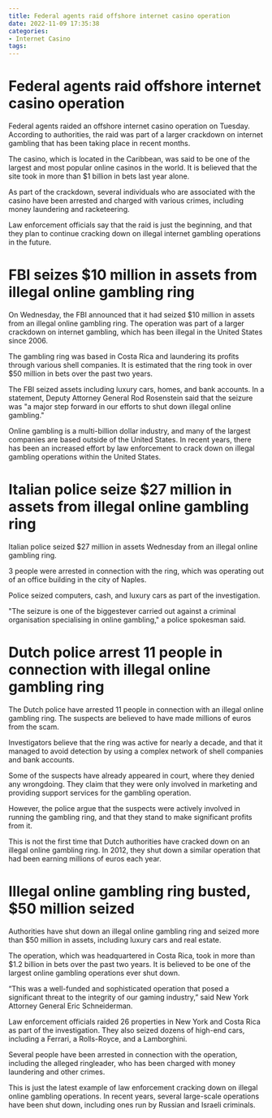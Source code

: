 ```yaml
---
title: Federal agents raid offshore internet casino operation 
date: 2022-11-09 17:35:38
categories:
- Internet Casino
tags:
---
```



#  Federal agents raid offshore internet casino operation 

Federal agents raided an offshore internet casino operation on Tuesday. According to authorities, the raid was part of a larger crackdown on internet gambling that has been taking place in recent months.

The casino, which is located in the Caribbean, was said to be one of the largest and most popular online casinos in the world. It is believed that the site took in more than $1 billion in bets last year alone.

As part of the crackdown, several individuals who are associated with the casino have been arrested and charged with various crimes, including money laundering and racketeering.

Law enforcement officials say that the raid is just the beginning, and that they plan to continue cracking down on illegal internet gambling operations in the future.

#  FBI seizes $10 million in assets from illegal online gambling ring 

On Wednesday, the FBI announced that it had seized $10 million in assets from an illegal online gambling ring. The operation was part of a larger crackdown on internet gambling, which has been illegal in the United States since 2006.

The gambling ring was based in Costa Rica and laundering its profits through various shell companies. It is estimated that the ring took in over $50 million in bets over the past two years.

The FBI seized assets including luxury cars, homes, and bank accounts. In a statement, Deputy Attorney General Rod Rosenstein said that the seizure was "a major step forward in our efforts to shut down illegal online gambling."

Online gambling is a multi-billion dollar industry, and many of the largest companies are based outside of the United States. In recent years, there has been an increased effort by law enforcement to crack down on illegal gambling operations within the United States.

#  Italian police seize $27 million in assets from illegal online gambling ring 

Italian police seized $27 million in assets Wednesday from an illegal online gambling ring.

3 people were arrested in connection with the ring, which was operating out of an office building in the city of Naples.

Police seized computers, cash, and luxury cars as part of the investigation.

"The seizure is one of the biggestever carried out against a criminal organisation specialising in online gambling," a police spokesman said.

#  Dutch police arrest 11 people in connection with illegal online gambling ring 

The Dutch police have arrested 11 people in connection with an illegal online gambling ring. The suspects are believed to have made millions of euros from the scam.

Investigators believe that the ring was active for nearly a decade, and that it managed to avoid detection by using a complex network of shell companies and bank accounts.

Some of the suspects have already appeared in court, where they denied any wrongdoing. They claim that they were only involved in marketing and providing support services for the gambling operation.

However, the police argue that the suspects were actively involved in running the gambling ring, and that they stand to make significant profits from it.

This is not the first time that Dutch authorities have cracked down on an illegal online gambling ring. In 2012, they shut down a similar operation that had been earning millions of euros each year.

#  Illegal online gambling ring busted, $50 million seized

Authorities have shut down an illegal online gambling ring and seized more than $50 million in assets, including luxury cars and real estate.

The operation, which was headquartered in Costa Rica, took in more than $1.2 billion in bets over the past two years. It is believed to be one of the largest online gambling operations ever shut down.

“This was a well-funded and sophisticated operation that posed a significant threat to the integrity of our gaming industry,” said New York Attorney General Eric Schneiderman.

Law enforcement officials raided 26 properties in New York and Costa Rica as part of the investigation. They also seized dozens of high-end cars, including a Ferrari, a Rolls-Royce, and a Lamborghini.

Several people have been arrested in connection with the operation, including the alleged ringleader, who has been charged with money laundering and other crimes.

This is just the latest example of law enforcement cracking down on illegal online gambling operations. In recent years, several large-scale operations have been shut down, including ones run by Russian and Israeli criminals.